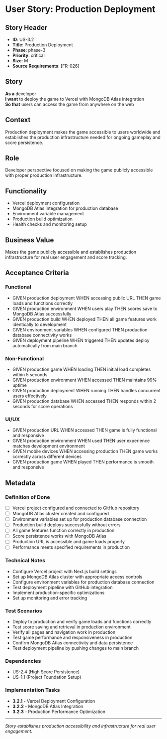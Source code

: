 # User Story: Production Deployment

## Story Header
- **ID**: US-3.2
- **Title**: Production Deployment
- **Phase**: phase-3
- **Priority**: critical
- **Size**: M
- **Source Requirements**: [FR-026]

## Story
**As a** developer  
**I want** to deploy the game to Vercel with MongoDB Atlas integration  
**So that** users can access the game from anywhere on the web

## Context
Production deployment makes the game accessible to users worldwide and establishes the production infrastructure needed for ongoing gameplay and score persistence.

## Role
Developer perspective focused on making the game publicly accessible with proper production infrastructure.

## Functionality
- Vercel deployment configuration
- MongoDB Atlas integration for production database
- Environment variable management
- Production build optimization
- Health checks and monitoring setup

## Business Value
Makes the game publicly accessible and establishes production infrastructure for real user engagement and score tracking.

## Acceptance Criteria

### Functional
- GIVEN production deployment WHEN accessing public URL THEN game loads and functions correctly
- GIVEN production environment WHEN users play THEN scores save to MongoDB Atlas successfully
- GIVEN production build WHEN deployed THEN all game features work identically to development
- GIVEN environment variables WHEN configured THEN production database connectivity works
- GIVEN deployment pipeline WHEN triggered THEN updates deploy automatically from main branch

### Non-Functional
- GIVEN production game WHEN loading THEN initial load completes within 5 seconds
- GIVEN production environment WHEN accessed THEN maintains 99% uptime
- GIVEN production deployment WHEN running THEN handles concurrent users effectively
- GIVEN production database WHEN accessed THEN responds within 2 seconds for score operations

### UI/UX
- GIVEN production URL WHEN accessed THEN game is fully functional and responsive
- GIVEN production environment WHEN used THEN user experience matches development environment
- GIVEN mobile devices WHEN accessing production THEN game works correctly across different devices
- GIVEN production game WHEN played THEN performance is smooth and responsive

## Metadata

### Definition of Done
- [ ] Vercel project configured and connected to GitHub repository
- [ ] MongoDB Atlas cluster created and configured
- [ ] Environment variables set up for production database connection
- [ ] Production build deploys successfully without errors
- [ ] All game features function correctly in production
- [ ] Score persistence works with MongoDB Atlas
- [ ] Production URL is accessible and game loads properly
- [ ] Performance meets specified requirements in production

### Technical Notes
- Configure Vercel project with Next.js build settings
- Set up MongoDB Atlas cluster with appropriate access controls
- Configure environment variables for production database connection
- Test deployment pipeline with GitHub integration
- Implement production-specific optimizations
- Set up monitoring and error tracking

### Test Scenarios
- Deploy to production and verify game loads and functions correctly
- Test score saving and retrieval in production environment
- Verify all pages and navigation work in production
- Test game performance and responsiveness in production
- Confirm MongoDB Atlas connectivity and data persistence
- Test deployment pipeline by pushing changes to main branch

### Dependencies
- US-2.4 (High Score Persistence)
- US-1.1 (Project Foundation Setup)

### Implementation Tasks
- **3.2.1** - Vercel Deployment Configuration
- **3.2.2** - MongoDB Atlas Integration
- **3.2.3** - Production Performance Optimization

---

*Story establishes production accessibility and infrastructure for real user engagement.*